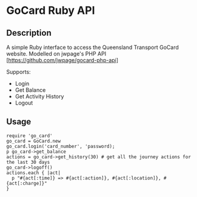 # GoCard Ruby API #

## Description ##

A simple Ruby interface to access the Queensland Transport GoCard website.
Modelled on jwpage's PHP API [https://github.com/jwpage/gocard-php-api]

Supports:

* Login
* Get Balance
* Get Activity History
* Logout

## Usage ##
    
    require 'go_card'
    go_card = GoCard.new
    go_card.login('card_number', 'password);
    p go_card->get_balance
    actions = go_card->get_history(30) # get all the journey actions for the last 30 days
    go_card->logoff()
    actions.each { |act|
      p "#{act[:time]} => #{act[:action]}, #{act[:location]}, #{act[:charge]}"
    }